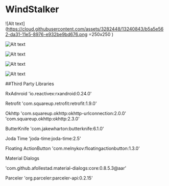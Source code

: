 # WindStalker


![Alt text](https://cloud.githubusercontent.com/assets/3282448/13240843/b5a5e562-da31-11e5-8976-e932be9bd676.png =250x250 )

![Alt text](https://cloud.githubusercontent.com/assets/3282448/13240916/60991b9c-da32-11e5-95c8-7fabd439557e.png)

![Alt text](https://cloud.githubusercontent.com/assets/3282448/13240960/aa36b9da-da32-11e5-98b3-3907b5dcee29.png)

![Alt text](https://cloud.githubusercontent.com/assets/3282448/13240959/aa3650a8-da32-11e5-86ab-15e293435665.png)

![Alt text](https://cloud.githubusercontent.com/assets/3282448/13240958/aa337d7e-da32-11e5-8c77-ce67adec2374.png)

##Third Party Libraries

RxAdnroid
'io.reactivex:rxandroid:0.24.0'

Retrofit
'com.squareup.retrofit:retrofit:1.9.0'

Okhttp
'com.squareup.okhttp:okhttp-urlconnection:2.0.0'
'com.squareup.okhttp:okhttp:2.3.0'

ButterKnife
'com.jakewharton:butterknife:6.1.0'

Joda Time
'joda-time:joda-time:2.5'

Floating ActionButton
'com.melnykov:floatingactionbutton:1.3.0'

Material Dialogs

'com.github.afollestad.material-dialogs:core:0.8.5.3@aar'

Parceler
'org.parceler:parceler-api:0.2.15'

